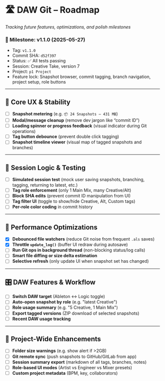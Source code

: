 # 🛣️ DAW Git – Roadmap
_Tracking future features, optimizations, and polish milestones_

### 🎯 Milestone: v1.1.0 (2025-05-27)
- Tag: `v1.1.0`
- Commit SHA: `d52f397`
- Status: ✅ All tests passing
- Session: Creative Take, version 7
- Project: `p1 Project`
- Feature lock: Snapshot browser, commit tagging, branch navigation, project setup, role buttons

---

## 🚀 Core UX & Stability
- [ ] **Snapshot metering** (e.g. `📦 24 Snapshots — 431 MB`)
- [ ] **Modal/message cleanup** (remove dev jargon like “commit ID”)
- [ ] **Loading spinner or progress feedback** (visual indicator during Git operations)
- [ ] **Tag button debounce** (prevent double click tagging)
- [ ] **Snapshot timeline viewer** (visual map of tagged snapshots and branches)

---

## 🧠 Session Logic & Testing
- [ ] **Simulated session test** (mock user saving snapshots, branching, tagging, returning to latest, etc.)
- [ ] **Tag role enforcement** (only 1 Main Mix, many Creative/Alt)
- [ ] **Block SHA edits** (prevent commit ID manipulation from UI)
- [ ] **Tag filter UI** (toggle to show/hide Creative, Alt, Custom tags)
- [ ] **Per-role color coding** in commit history

---

## 🧰 Performance Optimizations
- [x] **Debounced file watchers** (reduce Git noise from frequent `.als` saves)
- [x] **Throttle `update_log()`** (buffer UI redraw during autosave)
- [ ] **Run Git ops in background thread** (non-blocking status/log calls)
- [ ] **Smart file diffing or size delta estimation**
- [ ] **Selective refresh** (only update UI when snapshot set has changed)

---

## 🎛 DAW Features & Workflow
- [ ] **Switch DAW target** (Ableton ↔ Logic toggle)
- [ ] **Auto-open snapshot by role** (e.g. "latest Creative")
- [ ] **Role usage summary** (e.g. "5 Creative, 1 Main Mix")
- [ ] **Export tagged versions** (ZIP download of selected snapshots)
- [ ] **Recent DAW usage tracking**

---

## 🧩 Project-Wide Enhancements
- [ ] **Folder size warnings** (e.g. show alert if >2GB)
- [ ] **Git remote sync** (push snapshots to GitHub/GitLab from app)
- [ ] **Session summary export** (markdown of all tags, branches, notes)
- [ ] **Role-based UI modes** (Artist vs Engineer vs Mixer presets)
- [ ] **Custom project metadata** (BPM, key, collaborators)
